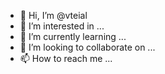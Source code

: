 - 👋 Hi, I’m @vteial
- 👀 I’m interested in ...
- 🌱 I’m currently learning ...
- 💞️ I’m looking to collaborate on ...
- 📫 How to reach me ...

<!---
vteial/vteial is a ✨ special ✨ repository because its `README.md` (this file) appears on your GitHub profile.
You can click the Preview link to take a look at your changes.
--->

